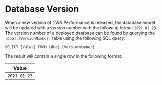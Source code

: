 Database Version
================

When a new version of TWA Performance is released, the database model will be updated with a version number with the following format `2021.01.23`.
The version number of a deployed database can be found by querying the `[dbo].[VersionNumber]` table using the following SQL query:

`SELECT [Value] FROM [dbo].[VersionNumber]`

The result will contain a single row in the following format:

|Value|
|-----|
|`2021.01.23`|

